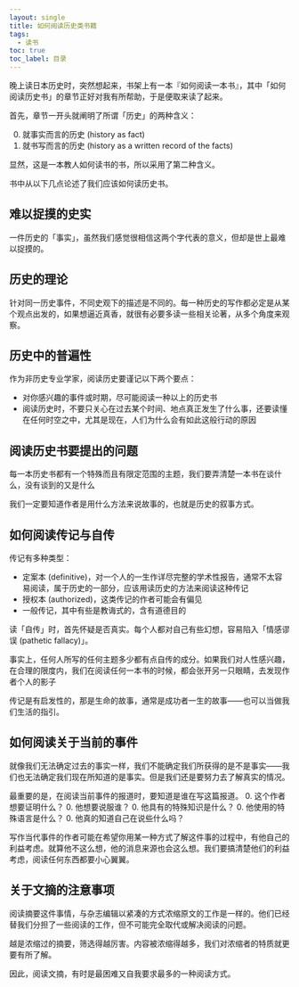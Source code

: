 ```yaml
---
layout: single
title: 如何阅读历史类书籍
tags:
  - 读书
toc: true
toc_label: 目录
---
```


晚上读日本历史时，突然想起来，书架上有一本『如何阅读一本书』，其中「如何阅读历史书」的章节正好对我有所帮助，于是便取来读了起来。

首先，章节一开头就阐明了所谓「历史」的两种含义：

0. 就事实而言的历史 (history as fact)
0. 就书写而言的历史 (history as a written record of the facts)

显然，这是一本教人如何读书的书，所以采用了第二种含义。

书中从以下几点论述了我们应该如何读历史书。

## 难以捉摸的史实

一件历史的「事实」，虽然我们感觉很相信这两个字代表的意义，但却是世上最难以捉摸的。

## 历史的理论

针对同一历史事件，不同史观下的描述是不同的。每一种历史的写作都必定是从某个观点出发的，如果想逼近真香，就很有必要多读一些相关论著，从多个角度来观察。

## 历史中的普遍性

作为非历史专业学家，阅读历史要谨记以下两个要点：
- 对你感兴趣的事件或时期，尽可能阅读一种以上的历史书
- 阅读历史时，不要只关心在过去某个时间、地点真正发生了什么事，还要读懂在任何时空之中，尤其是现在，人们为什么会有如此这般行动的原因

## 阅读历史书要提出的问题

每一本历史书都有一个特殊而且有限定范围的主题，我们要弄清楚一本书在谈什么，没有谈到的又是什么

我们一定要知道作者是用什么方法来说故事的，也就是历史的叙事方式。

## 如何阅读传记与自传

传记有多种类型：
- 定案本 (definitive)，对一个人的一生作详尽完整的学术性报告，通常不太容易阅读，属于历史的一部分，应该用读历史的方法来阅读这种传记
- 授权本 (authorized)，这类传记的作者可能会有偏见
- 一般传记，其中有些是教诲式的，含有道德目的

读「自传」时，首先怀疑是否真实。每个人都对自己有些幻想，容易陷入「情感谬误 (pathetic fallacy)」。

事实上，任何人所写的任何主题多少都有点自传的成分。如果我们对人性感兴趣，在合理的限度内，我们在阅读任何一本书的时候，都会张开另一只眼睛，去发现作者个人的影子

传记是有启发性的，那是生命的故事，通常是成功者一生的故事——也可以当做我们生活的指引。

## 如何阅读关于当前的事件

就像我们无法确定过去的事实一样，我们不能确定我们所获得的是不是事实——我们也无法确定我们现在所知道的是事实。但是我们还是要努力去了解真实的情况。

最重要的是，在阅读当前事件的报道时，要知道是谁在写这篇报道。
0. 这个作者想要证明什么？
0. 他想要说服谁？
0. 他具有的特殊知识是什么？
0. 他使用的特殊语言是什么？
0. 他真的知道自己在说些什么吗？

写作当代事件的作者可能在希望你用某一种方式了解这件事的过程中，有他自己的利益考虑。就算他不这么想，他的消息来源也会这么想。我们要搞清楚他们的利益考虑，阅读任何东西都要小心翼翼。

## 关于文摘的注意事项

阅读摘要这件事情，与杂志编辑以紧凑的方式浓缩原文的工作是一样的。他们已经替我们分担了一些阅读的工作，但不可能完全取代或解决阅读的问题。

越是浓缩过的摘要，筛选得越厉害。内容被浓缩得越多，我们对浓缩者的特质就更要有所了解。

因此，阅读文摘，有时是最困难又自我要求最多的一种阅读方式。